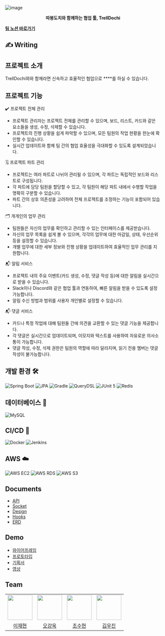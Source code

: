 
![image](https://github.com/user-attachments/assets/764262d1-4d67-46a6-9597-acca17f653b1)
<center>
    <div>
        <strong>
        따봉도치와 함께하는 협업 툴, TrellDochi
        </strong>    
    </div>
</center>



**[팀 노션 바로가기](https://www.notion.so/13-1225fcb520d38040a29dddb141016a34?pvs=4)**


## ✍️ Writing




## 프로젝트 소개

TrellDochi와와 함께라면 신속하고 효율적인 협업으로 ****를 하실 수 있습니다.
<br/>



## 프로젝트 기능

✔️ 프로젝트 전체 관리

- 프로젝트 관리자는 프로젝트 전체를 관리할 수 있으며, 보드, 리스트, 카드와 같은 요소들을 생성, 수정, 삭제할 수 있습니다.
- 프로젝트의 진행 상황을 쉽게 파악할 수 있으며, 모든 팀원의 작업 현황을 한눈에 확인할 수 있습니다.
- 실시간 업데이트와 함께 팀 간의 협업 효율성을 극대화할 수 있도록 설계되었습니다.

🗓️ 프로젝트 파트 관리

- 프로젝트는 여러 파트로 나뉘어 관리될 수 있으며, 각 파트는 독립적인 보드와 리스트로 구성됩니다.
- 각 파트에 담당 팀원을 할당할 수 있고, 각 팀원이 해당 파트 내에서 수행할 작업을 명확히 구분할 수 있습니다.
- 파트 간의 상호 의존성을 고려하여 전체 프로젝트를 조정하는 기능이 포함되어 있습니다.

🗂️ 개개인의 업무 관리

- 팀원들은 자신의 업무를 확인하고 관리할 수 있는 인터페이스를 제공받습니다.
- 자신의 업무 목록을 쉽게 볼 수 있으며, 각각의 업무에 대한 마감일, 상태, 우선순위 등을 설정할 수 있습니다.
- 개별 업무에 대한 세부 정보와 진행 상황을 업데이트하여 효율적인 업무 관리를 지원합니다.

📬 알림 서비스

- 프로젝트 내의 주요 이벤트(카드 생성, 수정, 댓글 작성 등)에 대한 알림을 실시간으로 받을 수 있습니다.
- Slack이나 Discord와 같은 협업 툴과 연동하여, 빠른 알림을 받을 수 있도록 설정 가능합니다.
- 알림 수신 방법과 범위를 사용자 개인별로 설정할 수 있습니다.

📬 댓글 서비스

- 카드나 특정 작업에 대해 팀원들 간에 의견을 교환할 수 있는 댓글 기능을 제공합니다.
- 각 댓글은 실시간으로 업데이트되며, 이모지와 텍스트를 사용하여 자유로운 의사소통이 가능합니다.
- 댓글 작성, 수정, 삭제 권한은 팀원의 역할에 따라 달라지며, 읽기 전용 멤버는 댓글 작성이 불가능합니다.


## 개발 환경 🛠️

![Spring Boot](https://img.shields.io/badge/Spring_Boot-6DB33F?style=for-the-badge&logo=spring-boot&logoColor=white)
![JPA](https://img.shields.io/badge/JPA-000000?style=for-the-badge&logo=hibernate&logoColor=white)
![Gradle](https://img.shields.io/badge/Gradle-02303A?style=for-the-badge&logo=gradle&logoColor=white)
![QueryDSL](https://img.shields.io/badge/QueryDSL-00B2FF?style=for-the-badge)
![JUnit 5](https://img.shields.io/badge/JUnit_5-25A162?style=for-the-badge&logo=junit5&logoColor=white)
![Redis](https://img.shields.io/badge/Redis-DC382D?style=for-the-badge&logo=redis&logoColor=white)

## 데이터베이스 💾

![MySQL](https://img.shields.io/badge/MySQL-4479A1?style=for-the-badge&logo=mysql&logoColor=white)

## CI/CD 🔄

![Docker](https://img.shields.io/badge/Docker-2496ED?style=for-the-badge&logo=docker&logoColor=white)
![Jenkins](https://img.shields.io/badge/Jenkins-D24939?style=for-the-badge&logo=jenkins&logoColor=white)

## AWS ☁️

![AWS EC2](https://img.shields.io/badge/AWS_EC2-FF9900?style=for-the-badge&logo=amazon-ec2&logoColor=white)
![AWS RDS](https://img.shields.io/badge/AWS_RDS-527FFF?style=for-the-badge&logo=amazon-aws&logoColor=white)
![AWS S3](https://img.shields.io/badge/AWS_S3-569A31?style=for-the-badge&logo=amazon-s3&logoColor=white)

## Documents
- [API](https://oasis-pocket-331.notion.site/API-4cdb0639248d4a13baa68d198248c99c)
- [Socket](https://oasis-pocket-331.notion.site/Socket-b983b1ae803144ab92b4c966213e6c68)
- [Design](https://oasis-pocket-331.notion.site/Design-b3a0e906bc894d22a91676f2f649da2c)
- [Hooks](https://oasis-pocket-331.notion.site/Hooks-587a51c584d74055a1e560f59a8d1345)
- [ERD](https://github.com/boostcampwm-2021/WEB23-HyupUp/wiki/ERD)

## Demo
- [와이어프레임](https://www.figma.com/file/bnu2fR4XSstILgXYPRkvIP/HyupUp?node-id=0%3A1)
- [프로토타입](https://www.figma.com/file/bnu2fR4XSstILgXYPRkvIP/HyupUp?node-id=180%3A56)
- [기획서]()
- [영상]()


## Team

<table>
    <tr>
        <td align="center"><img src="https://github.com/user-attachments/assets/c87b8c6d-1795-4947-ba87-0e58c484a655" width="80"></td>
        <td align="center"><img src="https://github.com/user-attachments/assets/9a321359-37ff-424e-845c-3c4a373a1bc9" width="80">
        </td>
        <td align="center"><img src="https://github.com/user-attachments/assets/6d11aad1-c939-4904-ba83-1a09811934e1" width="80"></td>
        <td align="center"><img src="https://github.com/user-attachments/assets/0458723b-f140-40bd-b160-832e8453b919" width="80"></td>
    </tr>
    <tr>
        <td align="center"><a href="https://github.com/Jay3029">이재현</a></td>
        <td align="center"><a href="https://github.com/KangWookOh">오강욱</a></td>
        <td align="center"><a href="https://github.com/SuHyun-git">조수현</a></td>
        <td align="center"><a href="https://github.com/Woojin1123">김우진</a></td>
    </tr>
</table>
